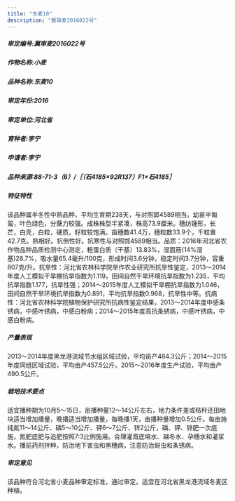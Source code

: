 ```yaml
---
title: "东麦10"
description: "冀审麦2016022号"
---
```

##### 审定编号:冀审麦2016022号

##### 作物名称:小麦

##### 品种名称:东麦10

##### 审定年份:2016

##### 审定单位:河北省

##### 育种者:李宁

##### 申请者:李宁

##### 品种来源:88-71-3（6）/［（石4185×92R137）F1×石4185］

##### 特征特性
该品种属半冬性中熟品种，平均生育期238天，与对照邯4589相当。幼苗半匍匐，叶色绿色，分蘖力较强。成株株型半紧凑，株高73.9厘米。穗纺锤形，长芒，白壳，白粒，硬质，籽粒较饱满。亩穗数41.4万，穗粒数33.9个，千粒重42.7克。熟相好。抗倒性好。抗寒性与对照邯4589相当。品质：2016年河北省农作物品种品质检测中心测定，粗蛋白质（干基）13.83%，湿面筋(14%湿基)28.7%，吸水量65.4毫升/100克，形成时间3.6分钟，稳定时间3.7分钟，容重807克/升。抗旱性：河北省农林科学院旱作农业研究所抗旱性鉴定，2013～2014年度人工模拟干旱棚抗旱指数为1.119，田间自然干旱环境抗旱指数为1.235，平均抗旱指数1.177，抗旱性强；2014～2015年度人工模拟干旱棚抗旱指数为1.046，田间自然干旱环境抗旱指数为0.891，平均抗旱指数0.968，抗旱性中等。抗病性：河北省农林科学院植物保护研究所抗病性鉴定结果，2013～2014年度中感条锈病，中感叶锈病，中感白粉病；2014～2015年度高抗条锈病，中感叶锈病，中感白粉病。

##### 产量表现
2013～2014年度黑龙港流域节水组区域试验，平均亩产484.3公斤；2014～2015年度同组区域试验，平均亩产457.5公斤。2015～2016年度生产试验，平均亩产490.5公斤。

##### 栽培技术要点
适宜播种期为10月5～15日，亩播种量12～14公斤左右，地力条件差或秸秆还田地块适当增加播量，晚播适当增加播量，每晚播1天，亩播种量增加0.5公斤。每亩施纯氮11～14公斤、磷5～10公斤、钾6～7公斤、锌2公斤，磷、钾、锌肥一次底施，氮肥底肥与追肥按照7:3比例施用。合理灌溉底墒水、越冬水、孕穗水和灌浆水。播前药剂拌种，防治地下害虫和黑穗病，注意防治蚜虫和条锈病。

##### 审定意见
该品种符合河北省小麦品种审定标准，通过审定。适宜在河北省黑龙港流域冬麦区种植。
